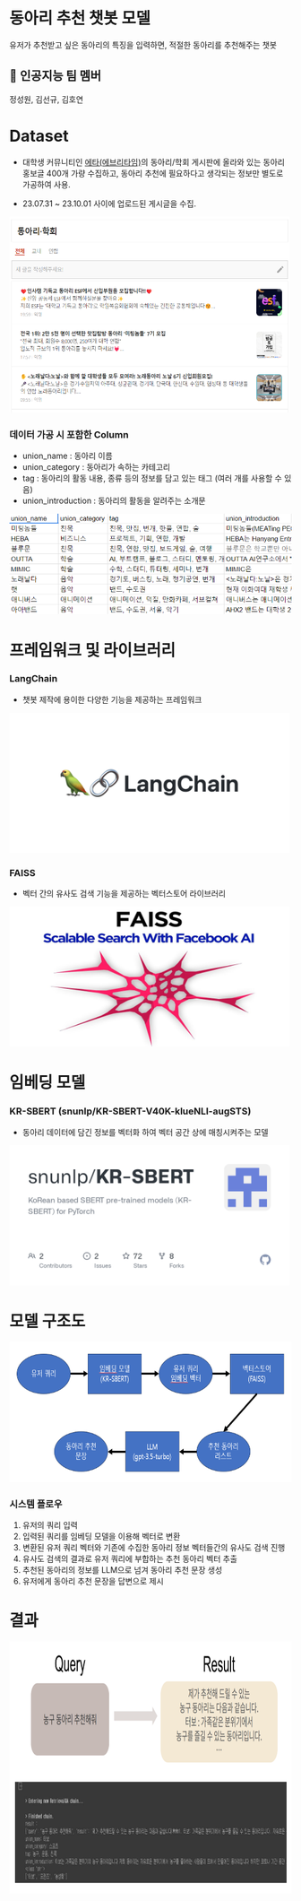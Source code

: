 # 동아리 추천 챗봇 모델
유저가 추천받고 싶은 동아리의 특징을 입력하면, 적절한 동아리를 추천해주는 챗봇

## 👫 인공지능 팀 멤버
정성원, 김선규, 김호연

# Dataset
- 대학생 커뮤니티인 [에타(에브리타임)](https://everytime.kr/)의 동아리/학회 게시판에 올라와 있는 동아리 홍보글 400개 가량 수집하고, 동아리 추천에 필요하다고 생각되는 정보만 별도로 가공하여 사용.

- 23.07.31 ~ 23.10.01 사이에 업로드된 게시글을 수집.

<img src="image/everytime.png" width="500px" height="350px"/>

### 데이터 가공 시 포함한 Column
- union_name : 동아리 이름
- union_category : 동아리가 속하는 카테고리
- tag : 동아리의 활동 내용, 종류 등의 정보를 담고 있는 태그 (여러 개를 사용할 수 있음)
- union_introduction : 동아리의 활동을 알려주는 소개문

<img src="image/Dataset.png"/>

# 프레임워크 및 라이브러리

### LangChain
- 챗봇 제작에 용이한 다양한 기능을 제공하는 프레임워크

<img src="image/LangChain.png" width="500px" height="250px"/>

### FAISS
- 벡터 간의 유사도 검색 기능을 제공하는 벡터스토어 라이브러리

<img src="image/FAISS.png" width="500px" height="250px"/>

# 임베딩 모델

### KR-SBERT (snunlp/KR-SBERT-V40K-klueNLI-augSTS)
- 동아리 데이터에 담긴 정보를 벡터화 하여 벡터 공간 상에 매칭시켜주는 모델

<img src="image/KR-SBERT.png" width="500px" height="250px"/>

# 모델 구조도

<img src="image/model_structure.png" width="700px" height="250px"/>

### 시스템 플로우

1. 유저의 쿼리 입력
2. 입력된 쿼리를 임베딩 모델을 이용해 벡터로 변환
3. 변환된 유저 쿼리 벡터와 기존에 수집한 동아리 정보 벡터들간의 유사도 검색 진행
4. 유사도 검색의 결과로 유저 쿼리에 부합하는 추천 동아리 벡터 추출
5. 추천된 동아리의 정보를 LLM으로 넘겨 동아리 추천 문장 생성
6. 유저에게 동아리 추천 문장을 답변으로 제시

# 결과

<img src="image/Result.png" width="1000px" height="450px"/>
